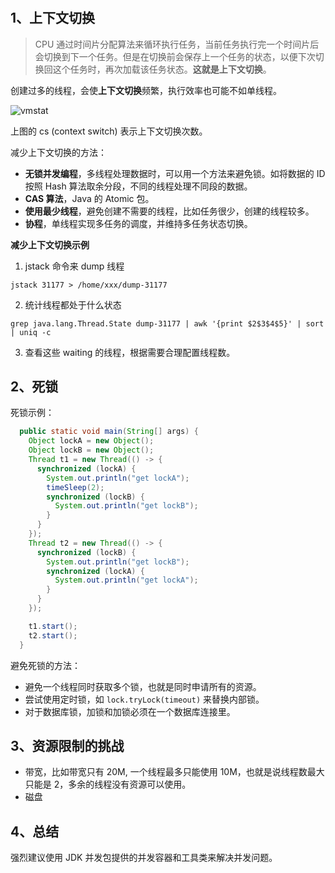 # 

## 1、上下文切换

> CPU 通过时间片分配算法来循环执行任务，当前任务执行完一个时间片后会切换到下一个任务。但是在切换前会保存上一个任务的状态，以便下次切换回这个任务时，再次加载该任务状态。**这就是上下文切换**。

创建过多的线程，会使**上下文切换**频繁，执行效率也可能不如单线程。

![vmstat](./imgs/01_01.png)

上图的 cs (context switch) 表示上下文切换次数。

减少上下文切换的方法：
- **无锁并发编程**，多线程处理数据时，可以用一个方法来避免锁。如将数据的 ID 按照 Hash 算法取余分段，不同的线程处理不同段的数据。
- **CAS 算法**，Java 的 Atomic 包。
- **使用最少线程**，避免创建不需要的线程，比如任务很少，创建的线程较多。
- **协程**，单线程实现多任务的调度，并维持多任务状态切换。

**减少上下文切换示例**
1. jstack 命令来 dump 线程
```shell script
jstack 31177 > /home/xxx/dump-31177 
```
2. 统计线程都处于什么状态
```shell script
grep java.lang.Thread.State dump-31177 | awk '{print $2$3$4$5}' | sort | uniq -c
```
3. 查看这些 waiting 的线程，根据需要合理配置线程数。

## 2、死锁

死锁示例：
```java
  public static void main(String[] args) {
    Object lockA = new Object();
    Object lockB = new Object();
    Thread t1 = new Thread(() -> {
      synchronized (lockA) {
        System.out.println("get lockA");
        timeSleep(2);
        synchronized (lockB) {
          System.out.println("get lockB");
        }
      }
    });
    Thread t2 = new Thread(() -> {
      synchronized (lockB) {
        System.out.println("get lockB");
        synchronized (lockA) {
          System.out.println("get lockA");
        }
      }
    });

    t1.start();
    t2.start();
  }
```

避免死锁的方法：
- 避免一个线程同时获取多个锁，也就是同时申请所有的资源。
- 尝试使用定时锁，如 `lock.tryLock(timeout)` 来替换内部锁。
- 对于数据库锁，加锁和加锁必须在一个数据库连接里。

## 3、资源限制的挑战

- 带宽，比如带宽只有 20M, 一个线程最多只能使用 10M，也就是说线程数最大只能是 2，多余的线程没有资源可以使用。
- 磁盘


## 4、总结

强烈建议使用 JDK 并发包提供的并发容器和工具类来解决并发问题。 

